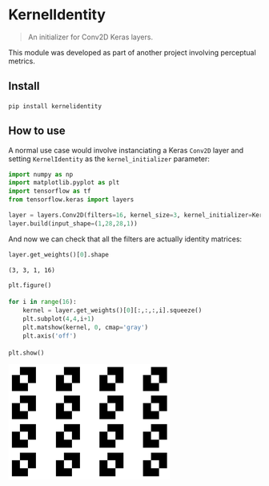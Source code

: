 # KernelIdentity
> An initializer for Conv2D Keras layers.


This module was developed as part of another project involving perceptual metrics.

## Install

`pip install kernelidentity`

## How to use

A normal use case would involve instanciating a Keras `Conv2D` layer and setting `KernelIdentity` as the `kernel_initializer` parameter:

```python
import numpy as np
import matplotlib.pyplot as plt
import tensorflow as tf
from tensorflow.keras import layers
```

```python
layer = layers.Conv2D(filters=16, kernel_size=3, kernel_initializer=KernelIdentity())
layer.build(input_shape=(1,28,28,1))
```

And now we can check that all the filters are actually identity matrices:

```python
layer.get_weights()[0].shape
```




    (3, 3, 1, 16)



```python
plt.figure()

for i in range(16):
    kernel = layer.get_weights()[0][:,:,:,i].squeeze()
    plt.subplot(4,4,i+1)
    plt.matshow(kernel, 0, cmap='gray')
    plt.axis('off')

plt.show()    
```


    
![png](docs/images/output_9_0.png)
    

